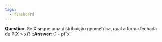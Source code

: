 ```yaml
---
tags:
  - flashcard
---
```

**Question**: Se X segue uma distribuição geométrica,  qual a forma fechada de P(X > x)?  ::**Answer**: (1 - p)ˆx.
<!--SR:!2024-09-23,48,270-->